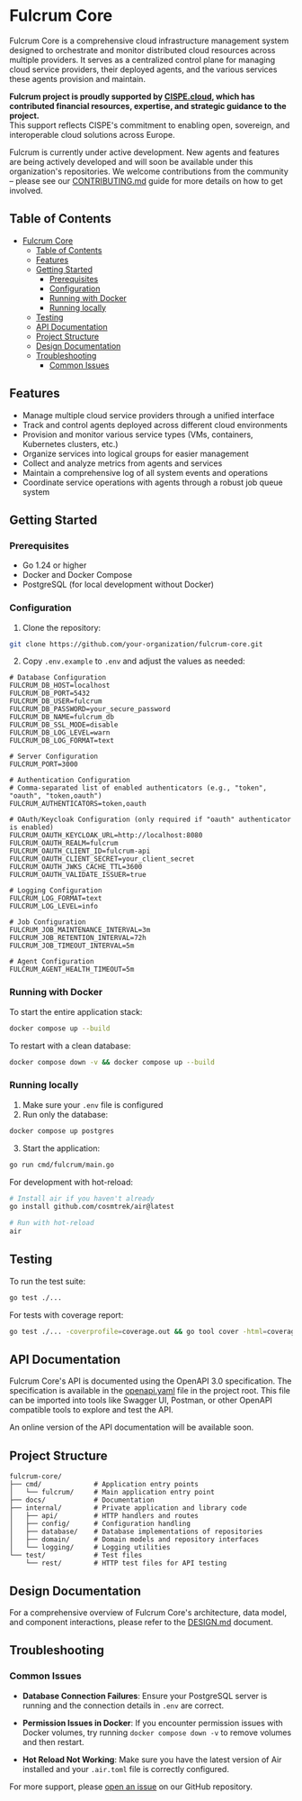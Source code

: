 # Fulcrum Core

Fulcrum Core is a comprehensive cloud infrastructure management system designed to orchestrate and monitor distributed cloud resources across multiple providers. It serves as a centralized control plane for managing cloud service providers, their deployed agents, and the various services these agents provision and maintain.

**Fulcrum project is proudly supported by [CISPE.cloud](https://www.cispe.cloud), which has contributed financial resources, expertise, and strategic guidance to the project.**  
This support reflects CISPE's commitment to enabling open, sovereign, and interoperable cloud solutions across Europe.

Fulcrum is currently under active development. New agents and features are being actively developed and will soon be available under this organization's repositories. We welcome contributions from the community – please see our [CONTRIBUTING.md](CONTRIBUTING.md) guide for more details on how to get involved.

## Table of Contents

- [Fulcrum Core](#fulcrum-core)
  - [Table of Contents](#table-of-contents)
  - [Features](#features)
  - [Getting Started](#getting-started)
    - [Prerequisites](#prerequisites)
    - [Configuration](#configuration)
    - [Running with Docker](#running-with-docker)
    - [Running locally](#running-locally)
  - [Testing](#testing)
  - [API Documentation](#api-documentation)
  - [Project Structure](#project-structure)
  - [Design Documentation](#design-documentation)
  - [Troubleshooting](#troubleshooting)
    - [Common Issues](#common-issues)

## Features

- Manage multiple cloud service providers through a unified interface
- Track and control agents deployed across different cloud environments
- Provision and monitor various service types (VMs, containers, Kubernetes clusters, etc.)
- Organize services into logical groups for easier management
- Collect and analyze metrics from agents and services
- Maintain a comprehensive log of all system events and operations
- Coordinate service operations with agents through a robust job queue system

## Getting Started

### Prerequisites

- Go 1.24 or higher
- Docker and Docker Compose
- PostgreSQL (for local development without Docker)

### Configuration

1. Clone the repository:
```bash
git clone https://github.com/your-organization/fulcrum-core.git
```
2. Copy `.env.example` to `.env` and adjust the values as needed:

```
# Database Configuration
FULCRUM_DB_HOST=localhost
FULCRUM_DB_PORT=5432
FULCRUM_DB_USER=fulcrum
FULCRUM_DB_PASSWORD=your_secure_password
FULCRUM_DB_NAME=fulcrum_db
FULCRUM_DB_SSL_MODE=disable
FULCRUM_DB_LOG_LEVEL=warn
FULCRUM_DB_LOG_FORMAT=text

# Server Configuration
FULCRUM_PORT=3000

# Authentication Configuration
# Comma-separated list of enabled authenticators (e.g., "token", "oauth", "token,oauth")
FULCRUM_AUTHENTICATORS=token,oauth

# OAuth/Keycloak Configuration (only required if "oauth" authenticator is enabled)
FULCRUM_OAUTH_KEYCLOAK_URL=http://localhost:8080
FULCRUM_OAUTH_REALM=fulcrum
FULCRUM_OAUTH_CLIENT_ID=fulcrum-api
FULCRUM_OAUTH_CLIENT_SECRET=your_client_secret
FULCRUM_OAUTH_JWKS_CACHE_TTL=3600
FULCRUM_OAUTH_VALIDATE_ISSUER=true

# Logging Configuration
FULCRUM_LOG_FORMAT=text
FULCRUM_LOG_LEVEL=info

# Job Configuration
FULCRUM_JOB_MAINTENANCE_INTERVAL=3m
FULCRUM_JOB_RETENTION_INTERVAL=72h
FULCRUM_JOB_TIMEOUT_INTERVAL=5m

# Agent Configuration
FULCRUM_AGENT_HEALTH_TIMEOUT=5m
```

### Running with Docker

To start the entire application stack:

```bash
docker compose up --build
```

To restart with a clean database:

```bash
docker compose down -v && docker compose up --build
```

### Running locally

1. Make sure your `.env` file is configured
2. Run only the database:
```bash
docker compose up postgres
```
3. Start the application:
```bash
go run cmd/fulcrum/main.go
```

For development with hot-reload:

```bash
# Install air if you haven't already
go install github.com/cosmtrek/air@latest

# Run with hot-reload
air
```

## Testing

To run the test suite:

```bash
go test ./...
```

For tests with coverage report:

```bash
go test ./... -coverprofile=coverage.out && go tool cover -html=coverage.out
```

## API Documentation

Fulcrum Core's API is documented using the OpenAPI 3.0 specification. The specification is available in the [openapi.yaml](docs/openapi.yaml) file in the project root. This file can be imported into tools like Swagger UI, Postman, or other OpenAPI compatible tools to explore and test the API.

An online version of the API documentation will be available soon.

## Project Structure

```
fulcrum-core/
├── cmd/             # Application entry points
│   └── fulcrum/     # Main application entry point
├── docs/            # Documentation
├── internal/        # Private application and library code
│   ├── api/         # HTTP handlers and routes
│   ├── config/      # Configuration handling
│   ├── database/    # Database implementations of repositories
│   ├── domain/      # Domain models and repository interfaces
│   └── logging/     # Logging utilities
└── test/            # Test files
    └── rest/        # HTTP test files for API testing

```
## Design Documentation

For a comprehensive overview of Fulcrum Core's architecture, data model, and component interactions, please refer to the [DESIGN.md](docs/DESIGN.md) document.

## Troubleshooting

### Common Issues

- **Database Connection Failures**: Ensure your PostgreSQL server is running and the connection details in `.env` are correct.

- **Permission Issues in Docker**: If you encounter permission issues with Docker volumes, try running `docker compose down -v` to remove volumes and then restart.

- **Hot Reload Not Working**: Make sure you have the latest version of Air installed and your `.air.toml` file is correctly configured.

For more support, please [open an issue](https://github.com/your-organization/fulcrum-core/issues) on our GitHub repository.

